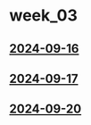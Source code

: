 # week_03 <!-- markmap: foldAll -->
## [2024-09-16](2024-09-16/2024-09-16.html)
## [2024-09-17](2024-09-17/2024-09-17.html)
## [2024-09-20](2024-09-20/2024-09-20.html)
